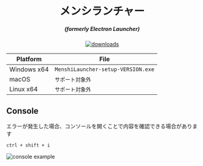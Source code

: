 
<h1 align="center">メンシランチャー</h1>

<em><h5 align="center">(formerly Electron Launcher)</h5></em>

<p align="center">
  <a href="https://github.com/KUN-Membership/MenshiLauncher/releases">
    <img src="https://img.shields.io/github/downloads/KUN-Membership/NumaLauncher/total.svg?style=for-the-badge" alt="downloads">
  </a>
</p>

| Platform | File |
| -------- | ---- |
| Windows x64 | `MenshiLauncher-setup-VERSION.exe` |
| macOS | `サポート対象外` |
| Linux x64 | `サポート対象外` |

## Console

エラーが発生した場合、コンソールを開くことで内容を確認できる場合があります

```console
ctrl + shift + i
```

![console example](https://i.imgur.com/T5e73jP.png)
